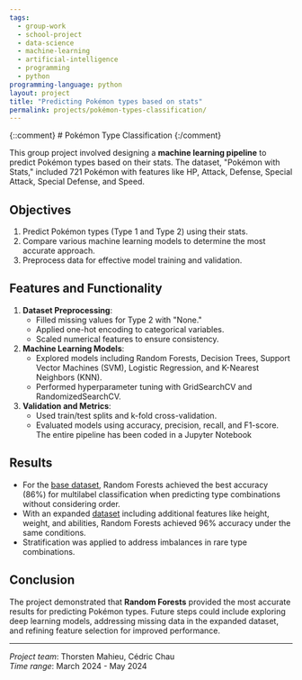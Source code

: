 ```yaml
---
tags:
  - group-work
  - school-project
  - data-science
  - machine-learning
  - artificial-intelligence
  - programming
  - python
programming-language: python
layout: project
title: "Predicting Pokémon types based on stats"
permalink: projects/pokémon-types-classification/
---
```

{::comment} # Pokémon Type Classification {:/comment}

This group project involved designing a **machine learning pipeline** to predict Pokémon types based on their stats. The dataset, "Pokémon with Stats," included 721 Pokémon with features like HP, Attack, Defense, Special Attack, Special Defense, and Speed.

## Objectives

1. Predict Pokémon types (Type 1 and Type 2) using their stats.
2. Compare various machine learning models to determine the most accurate approach.
3. Preprocess data for effective model training and validation.

## Features and Functionality

1. **Dataset Preprocessing**:
   - Filled missing values for Type 2 with "None."
   - Applied one-hot encoding to categorical variables.
   - Scaled numerical features to ensure consistency.
2. **Machine Learning Models**:
   - Explored models including Random Forests, Decision Trees, Support Vector Machines (SVM), Logistic Regression, and K-Nearest Neighbors (KNN).
   - Performed hyperparameter tuning with GridSearchCV and RandomizedSearchCV.
3. **Validation and Metrics**:
   - Used train/test splits and k-fold cross-validation.
   - Evaluated models using accuracy, precision, recall, and F1-score.
The entire pipeline has been coded in a Jupyter Notebook
## Results

- For the [base dataset](/assets/main.html), Random Forests achieved the best accuracy (86%) for multilabel classification when predicting type combinations without considering order.
- With an expanded [dataset](/assets/larger%20dataset.html) including additional features like height, weight, and abilities, Random Forests achieved 96% accuracy under the same conditions.
- Stratification was applied to address imbalances in rare type combinations.

## Conclusion

The project demonstrated that **Random Forests** provided the most accurate results for predicting Pokémon types. Future steps could include exploring deep learning models, addressing missing data in the expanded dataset, and refining feature selection for improved performance.

---

*Project team*: Thorsten Mahieu, Cédric Chau  
*Time range*: March 2024 - May 2024  